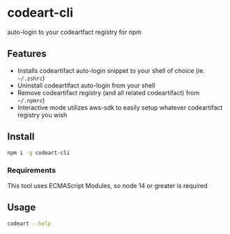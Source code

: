 # codeart-cli
auto-login to your codeartfact registry for npm

## Features
- Installs codeartifact auto-login snippet to your shell of choice (ie. `~/.zshrc`)
- Uninstall codeartifact auto-login from your shell
- Remove codeartifact registry (and all related codeartifact) from `~/.npmrc`)
- Interactive mode utilizes aws-sdk to easily setup whatever codeartifact registry you wish

## Install

```bash
npm i -g codeart-cli
```

### Requirements

This tool uses ECMAScript Modules, so node 14 or greater is required


## Usage

```bash
codeart --help
```